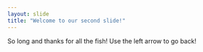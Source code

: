 ```yaml
---
layout: slide
title: "Welcome to our second slide!"
---
```

So long and thanks for all the fish!
Use the left arrow to go back!
